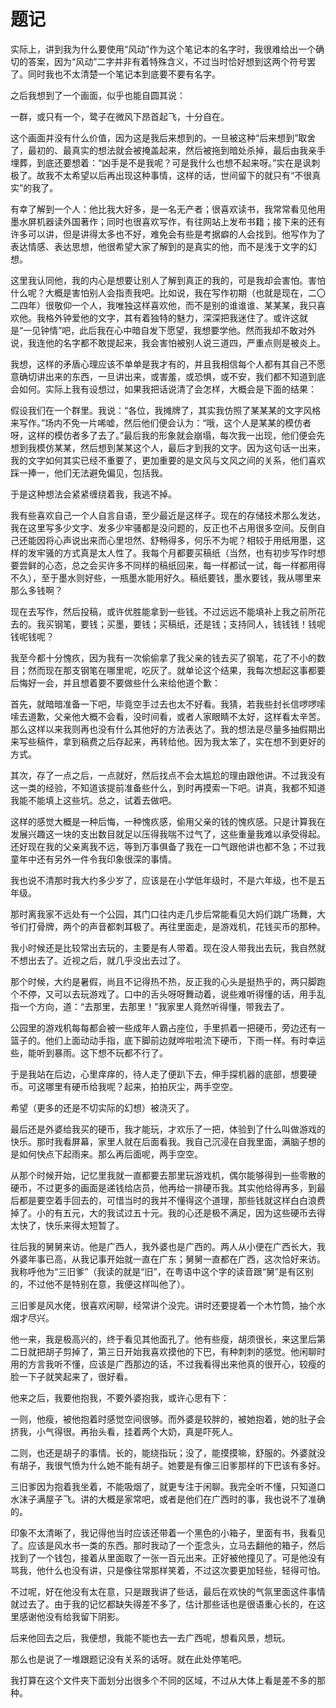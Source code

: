 # 题记

实际上，讲到我为什么要使用“风动”作为这个笔记本的名字时，我很难给出一个确切的答案，因为“风动”二字并非有着特殊含义，不过当时恰好想到这两个符号罢了。同时我也不太清楚一个笔记本到底要不要有名字。

之后我想到了一个画面，似乎也能自圆其说：

一群，或只有一个，鹭子在微风下昂首起飞，十分自在。

这个画面并没有什么价值，因为这是我后来想到的。一旦被这种“后来想到”取舍了，最初的、最真实的想法就会被掩盖起来，然后被拖到暗处杀掉，最后由我亲手埋葬，到底还要想着：“凶手是不是我呢？可是我什么也想不起来呀。”实在是讽刺极了。故我不太希望以后再出现这种事情，这样的话，世间留下的就只有“不很真实”的我了。

有幸了解到一个人：他比我大好多，是一名无产者；很喜欢读书，我常常看见他用墨水屏机器读外国著作；同时也很喜欢写作，有往网站上发布书籍；接下来的还有许多可以讲，但是讲得太多也不好，难免会有些是考据癖的人会找到。他写作为了表达情感、表达思想，他很希望大家了解到的是真实的他，而不是浅于文字的幻想。

这里我认同他，我的内心是想要让别人了解到真正的我的，可是我却会害怕。害怕什么呢？大概是害怕别人会指责我吧。比如说，我在写作初期（也就是现在，二〇二四年）很敬仰一个人，我唯独这样喜欢他，而不是别的谁谁谁、某某某，我只喜欢他。我格外钟爱他的文字，其有着独特的魅力，深深把我迷住了。或许这就是“一见钟情”吧，此后我在心中暗自发下愿望，我想要学他。然而我却不敢对外说，我连他的名字都不敢提起来，我会害怕被别人说三道四，严重点则是被炎上。

我想，这样的矛盾心理应该不单单是我才有的，并且我相信每个人都有其自己不愿意确切讲出来的东西，一旦讲出来，或害羞，或恐惧，或不安，我们都不知道到底会如何。实际上我有设想过，如果我把话说清了会怎样，大概会是下面的结果：

假设我们在一个群里。我说：“各位，我摊牌了，其实我仿照了某某某的文字风格来写作。”场内不免一片唏嘘，然后他们便会认为：“哦，这个人是某某的模仿者呀，这样的模仿者多了去了。”最后我的形象就会崩塌，每次我一出现，他们便会先想到我模仿某某，然后想到某某这个人，最后才到我的文字。因为这句话一出来，我的文字如何其实已经不重要了，更加重要的是文风与文风之间的关系，他们喜欢踩一捧一，他们无法避免偏见，包括我。

于是这种想法会紧紧缠绕着我，我逃不掉。

我有些喜欢自己一个人自言自语，至少最近是这样子。现在的存储技术那么发达，我在这里写多少文字、发多少牢骚都是没问题的，反正也不占用很多空间。反倒自己还能因将心声说出来而心里坦然、舒畅得多，何乐不为呢？相较于用纸用墨，这样的发牢骚的方式真是太人性了。我每个月都要买稿纸（当然，也有初步写作时想要尝鲜的心态，总之会买许多不同样的稿纸回来，每一样都试一试，每一样都用得不久），至于墨水则好些，一瓶墨水能用好久。稿纸要钱，墨水要钱，我从哪里来那么多钱啊？

现在去写作，然后投稿，或许优胜能拿到一些钱。不过远远不能填补上我之前所花去的。我买钢笔，要钱；买墨，要钱；买稿纸，还是钱；支持同人，钱钱钱！钱呢钱呢钱呢？

我至今都十分愧疚，因为我有一次偷偷拿了我父亲的钱去买了钢笔，花了不小的数目；然而现在那支钢笔在哪里呢，吃灰了。就单论这个结果，我每次想起这事都要后悔好一会，并且想着要不要做些什么来给他道个歉：

首先，就暗暗准备一下吧，毕竟空手过去也太不好看。我猜，若我些封长信啰啰嗦嗦去道歉，父亲他大概不会看，没时间看，或者人家眼睛不太好，这样看太辛苦。那么这样以来我则再也没有什么其他好的方法表达了。我的想法是尽量多抽假期出来写些稿件，拿到稿费之后存起来，再转给他。因为我太笨了，实在想不到更好的方式。

其次，存了一点之后，一点就好，然后找点不会太尴尬的理由跟他讲。不过我没有这一类的经验，不知道该提前准备些什么，到时再摸索一下吧。讲真，我都不知道我能不能填上这些坑。总之，试着去做吧。

这样的感觉大概是一种后悔，一种愧疚感，偷用父亲的钱的愧疚感。只是计算我在发展兴趣这一块的支出数目就足以压得我喘不过气了，这些重量我难以承受得起。还好现在我的父亲离我不远，等到万事俱备了我在一口气跟他讲也都不急；不过我童年中还有另外一件令我印象很深的事情。

我也说不清那时我大约多少岁了，应该是在小学低年级时，不是六年级，也不是五年级。

那时离我家不远处有一个公园，其门口往内走几步后常能看见大妈们跳广场舞，大爷们打骨牌，两个的声音都刺耳极了。再往里面走，是游戏机，花钱买币的那种。

我小时候还是比较常出去玩的，主要是有人带着。现在没人带我出去玩，我自然就不想出去了。近视之后，就几乎没出去过了。

那个时候，大约是暑假，尚且不记得热不热，反正我的心头是挺热乎的，两只脚跑个不停，又可以去玩游戏了。口中的舌头呀呀舞动着，说些难听得懂的话，用手乱指一个方向，道：“去那里，去那里！”我家里人竟然听得懂，带我去了。

公园里的游戏机每每都会被一些成年人霸占座位，手里抓着一把硬币，旁边还有一篮子的。他们上面动动手指，底下脚前边就哗啦啦流下硬币，下雨一样。有时幸运些，能听到暴雨。这下想不玩都不行了。

于是我站在后边，心里痒痒的，待人走了便趴下去，伸手探机器的底部，想要硬币。可这哪里有硬币给我呢？起来，拍拍灰尘，两手空空。

希望（更多的还是不切实际的幻想）被浇灭了。

最后还是外婆给我买的硬币，我才能玩，才欢乐了一把，体验到了什么叫做游戏的快乐。那时我看屏幕，家里人就在后面看我。我自己沉浸在自我里面，满脑子想的是如何快点下起雨来。那么再后面呢，两手空空。

从那个时候开始，记忆里我就一直都要去那里玩游戏机，偶尔能够得到一些零散的硬币，不过更多的画面是递钱给店员，他再给一排硬币我。其实他给得再多，到最后都是要空着手回去的，可惜当时的我并不懂得这个道理，那些钱就这样白白浪费掉了。小的有五元，大的我试过五十元。我的心还是极不满足，因为这些硬币去得太快了，快乐来得太短暂了。

往后我的舅舅来访。他是广西人，我外婆也是广西的。两人从小便在广西长大，我外婆年事已高，从我记事开始就一直在广东；舅舅一直都在广西，这次恰好来访。我称呼他为“三旧爹”（我读的就是“旧”，在粤语中这个字的读音跟“舅”是有区别的，不过他不是特别在意，我便这样叫他了）。

三旧爹是风水佬，很喜欢闲聊，经常讲个没完。讲时还要提着一个木竹筒，抽个水烟才尽兴。

他一来，我是极高兴的，终于看见其他面孔了。他有些瘦，胡须很长，来这里后第二日就把胡子剪掉了，第三日开始我喜欢摸他的下巴，有种刺刺的感觉。他闲聊时用的方言我听不懂，应该是广西那边的话，不过我看得出来他真的很开心，较瘦的脸一下子就笑起来了，很好看。

他来之后，我要他抱我，不要外婆抱我，或许心思有下：

一则，他瘦，被他抱着时感觉空间很够。而外婆是较胖的，被她抱着，她的肚子会挤我，小气得很。再抬头看，挂着两个大奶，真是吓死人。

二则，也还是胡子的事情。长的，能绕指玩；没了，能摸摸嘛，舒服的。外婆就没有胡子，我很气愤为什么她不能有胡子。她要是有像三旧爹那样的下巴该有多好。

三旧爹因为抱着我坐着，不能吸烟了，就更专注于闲聊。我完全听不懂，只知道口水沫子满屋子飞。讲的大概是家常吧，或者是他们在广西时的事，我也说不了准确的。

印象不太清晰了，我记得他当时应该还带着一个黑色的小箱子，里面有书，我看见了。应该是风水书一类的东西。那时我动了一个歪念头，立马去翻他的箱子，然后找到了一个钱包，接着从里面取了一张一百元出来。正好被他撞见了。可是他没有骂我，他什么也没有讲，只是像往常那样笑着，不过这次要更加轻些，轻得可怕。

不过呢，好在他没有太在意，只是跟我讲了些话，最后在欢快的气氛里面这件事情就过去了。由于我的记忆都缺失得差不多了，估计那些话也是很语重心长的，在这里感谢他没有给我留下阴影。

后来他回去之后，我便想，我能不能也去一去广西呢，想看风景，想玩。

那么也是说了一堆跟题记没有关系的话呀。就在此处停笔吧。

我打算在这个文件夹下面划分出很多个不同的区域，不过从大体上看是差不多的那种。